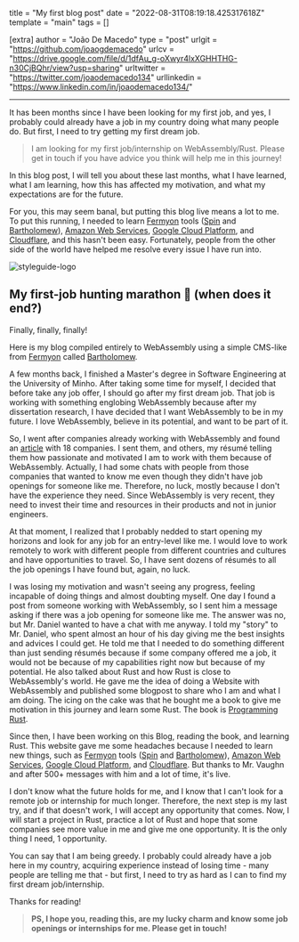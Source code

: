 title = "My first blog post"
date = "2022-08-31T08:19:18.425317618Z"
template = "main"
tags = []

[extra]
author = "João De Macedo"
type = "post"
urlgit = "https://github.com/joaogdemacedo"
urlcv = "https://drive.google.com/file/d/1dfAu_g-oXwyr4lxXGHHTHG-n30CjBQhr/view?usp=sharing"
urltwitter = "https://twitter.com/joaodemacedo134"
urllinkedin = "https://www.linkedin.com/in/joaodemacedo134/"

---

It has been months since I have been looking for my first job, and yes, I probably could already have a job in my country doing what many people do. But first, I need to try getting my first dream job.

> I am looking for my first job/internship on WebAssembly/Rust. Please get in touch if you have advice you think will help me in this journey!

In this blog post, I will tell you about these last months, what I have learned, what I am learning, how this has affected my motivation, and what my expectations are for the future.

For you, this may seem banal, but putting this blog live means a lot to me. To put this running, I needed to learn [Fermyon](https://www.fermyon.com/) tools ([Spin](https://github.com/fermyon/spin) and [Bartholomew](https://github.com/fermyon/bartholomew)), [Amazon Web Services](https://aws.amazon.com/pt/), [Google Cloud Platform](https://cloud.google.com/), and [Cloudflare](https://www.cloudflare.com/), and this hasn't been easy. Fortunately, people from the other side of the world have helped me resolve every issue I have run into.

<!-- Ideally, for SEO there should be an image after the first paragraph or two -->
![styleguide-logo](https://cdn-icons-png.flaticon.com/256/6114/6114045.png)


## My first-job hunting marathon 🏃 (when does it end?)

Finally, finally, finally!

Here is my blog compiled entirely to WebAssembly using a simple CMS-like from [Fermyon](https://www.fermyon.com/) called [Bartholomew](https://github.com/fermyon/bartholomew).

A few months back, I finished a Master's degree in Software Engineering at the University of Minho. After taking some time for myself, I decided that before take any job offer, I should go after my first dream job. That job is working with something englobing WebAssembly because after my dissertation research, I have decided that I want WebAssembly to be in my future. I love WebAssembly, believe in its potential, and want to be part of it.

So, I went after companies already working with WebAssembly and found an [article](https://reneeshah.medium.com/how-webassembly-gets-used-the-18-most-exciting-startups-building-with-wasm-939474e951db) with 18 companies. I sent them, and others, my résumé telling them how passionate and motivated I am to work with them because of WebAssembly. Actually, I had some chats with people from those companies that wanted to know me even though they didn't have job openings for someone like me. Therefore, no luck, mostly because I don't have the experience they need. Since WebAssembly is very recent, they need to invest their time and resources in their products and not in junior engineers.

At that moment, I realized that I probably nedded to start opening my horizons and look for any job for an entry-level like me. I would love to work remotely to work with different people from different countries and cultures and have opportunities to travel. So, I have sent dozens of résumés to all the job openings I have found but, again, no luck.

I was losing my motivation and wasn't seeing any progress, feeling incapable of doing things and almost doubting myself. One day I found a post from someone working with WebAssembly, so I sent him a message asking if there was a job opening for someone like me. The answer was no, but Mr. Daniel wanted to have a chat with me anyway. I told my "story" to Mr. Daniel, who spent almost an hour of his day giving me the best insights and advices I could get. He told me that I needed to do something different than just sending résumés because if some company offered me a job, it would not be because of my capabilities right now but because of my potential. He also talked about Rust and how Rust is close to WebAssembly's world. He gave me the idea of doing a Website with WebAssembly and published some blogpost to share who I am and what I am doing. The icing on the cake was that he bought me a book to give me motivation in this journey and learn some Rust. The book is  [Programming Rust](https://www.oreilly.com/library/view/programming-rust-2nd/9781492052586/).

Since then, I have been working on this Blog, reading the book, and learning Rust. This website gave me some headaches because I needed to learn new things, such as [Fermyon](https://www.fermyon.com/) tools ([Spin](https://github.com/fermyon/spin) and [Bartholomew](https://github.com/fermyon/bartholomew)), [Amazon Web Services](https://aws.amazon.com/pt/), [Google Cloud Platform](https://cloud.google.com/), and [Cloudflare](https://www.cloudflare.com/). But thanks to Mr. Vaughn and after 500+ messages with him and a lot of time, it's live.

I don't know what the future holds for me, and I know that I can't look for a remote job or internship for much longer. Therefore, the next step is my last try, and if that doesn't work, I will accept any opportunity that comes. Now, I will start a project in Rust, practice a lot of Rust and hope that some companies see more value in me and give me one opportunity. It is the only thing I need, 1 opportunity.

You can say that I am being greedy. I probably could already have a job here in my country, acquiring experience instead of losing time - many people are telling me that - but first, I need to try as hard as I can to find my first dream job/internship.

Thanks for reading!

> **PS, I hope you, reading this, are my lucky charm and know some job openings or internships for me. Please get in touch!**